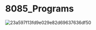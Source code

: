 # 8085_Programs

![23a597f13fd9e029e82d69637636df50](https://github.com/user-attachments/assets/22034f92-2050-4b65-beec-00b5de98ed98)

